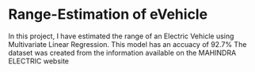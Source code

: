 # Range-Estimation of eVehicle

In this project, I have estimated the range of an Electric Vehicle using Multivariate Linear Regression.
This model has an accuacy of 92.7%
The dataset was created from the information available on the MAHINDRA ELECTRIC website
